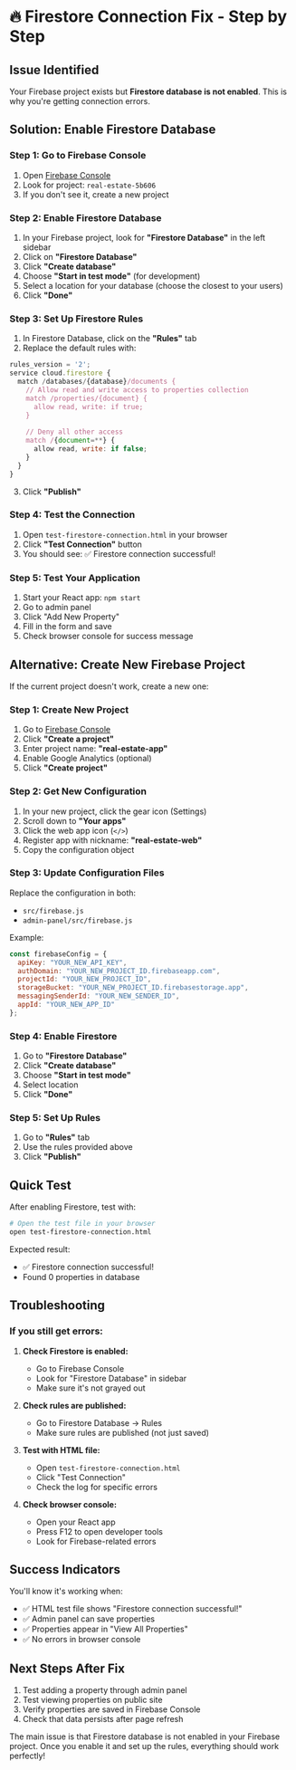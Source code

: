 # 🔥 Firestore Connection Fix - Step by Step

## Issue Identified
Your Firebase project exists but **Firestore database is not enabled**. This is why you're getting connection errors.

## Solution: Enable Firestore Database

### Step 1: Go to Firebase Console
1. Open [Firebase Console](https://console.firebase.google.com/)
2. Look for project: `real-estate-5b606`
3. If you don't see it, create a new project

### Step 2: Enable Firestore Database
1. In your Firebase project, look for **"Firestore Database"** in the left sidebar
2. Click on **"Firestore Database"**
3. Click **"Create database"**
4. Choose **"Start in test mode"** (for development)
5. Select a location for your database (choose the closest to your users)
6. Click **"Done"**

### Step 3: Set Up Firestore Rules
1. In Firestore Database, click on the **"Rules"** tab
2. Replace the default rules with:

```javascript
rules_version = '2';
service cloud.firestore {
  match /databases/{database}/documents {
    // Allow read and write access to properties collection
    match /properties/{document} {
      allow read, write: if true;
    }
    
    // Deny all other access
    match /{document=**} {
      allow read, write: if false;
    }
  }
}
```

3. Click **"Publish"**

### Step 4: Test the Connection
1. Open `test-firestore-connection.html` in your browser
2. Click **"Test Connection"** button
3. You should see: ✅ Firestore connection successful!

### Step 5: Test Your Application
1. Start your React app: `npm start`
2. Go to admin panel
3. Click "Add New Property"
4. Fill in the form and save
5. Check browser console for success message

## Alternative: Create New Firebase Project

If the current project doesn't work, create a new one:

### Step 1: Create New Project
1. Go to [Firebase Console](https://console.firebase.google.com/)
2. Click **"Create a project"**
3. Enter project name: **"real-estate-app"**
4. Enable Google Analytics (optional)
5. Click **"Create project"**

### Step 2: Get New Configuration
1. In your new project, click the gear icon (Settings)
2. Scroll down to **"Your apps"**
3. Click the web app icon (`</>`)
4. Register app with nickname: **"real-estate-web"**
5. Copy the configuration object

### Step 3: Update Configuration Files
Replace the configuration in both:
- `src/firebase.js`
- `admin-panel/src/firebase.js`

Example:
```javascript
const firebaseConfig = {
  apiKey: "YOUR_NEW_API_KEY",
  authDomain: "YOUR_NEW_PROJECT_ID.firebaseapp.com",
  projectId: "YOUR_NEW_PROJECT_ID",
  storageBucket: "YOUR_NEW_PROJECT_ID.firebasestorage.app",
  messagingSenderId: "YOUR_NEW_SENDER_ID",
  appId: "YOUR_NEW_APP_ID"
};
```

### Step 4: Enable Firestore
1. Go to **"Firestore Database"**
2. Click **"Create database"**
3. Choose **"Start in test mode"**
4. Select location
5. Click **"Done"**

### Step 5: Set Up Rules
1. Go to **"Rules"** tab
2. Use the rules provided above
3. Click **"Publish"**

## Quick Test

After enabling Firestore, test with:

```bash
# Open the test file in your browser
open test-firestore-connection.html
```

Expected result:
- ✅ Firestore connection successful!
- Found 0 properties in database

## Troubleshooting

### If you still get errors:

1. **Check Firestore is enabled:**
   - Go to Firebase Console
   - Look for "Firestore Database" in sidebar
   - Make sure it's not grayed out

2. **Check rules are published:**
   - Go to Firestore Database → Rules
   - Make sure rules are published (not just saved)

3. **Test with HTML file:**
   - Open `test-firestore-connection.html`
   - Click "Test Connection"
   - Check the log for specific errors

4. **Check browser console:**
   - Open your React app
   - Press F12 to open developer tools
   - Look for Firebase-related errors

## Success Indicators

You'll know it's working when:
- ✅ HTML test file shows "Firestore connection successful!"
- ✅ Admin panel can save properties
- ✅ Properties appear in "View All Properties"
- ✅ No errors in browser console

## Next Steps After Fix

1. Test adding a property through admin panel
2. Test viewing properties on public site
3. Verify properties are saved in Firebase Console
4. Check that data persists after page refresh

The main issue is that Firestore database is not enabled in your Firebase project. Once you enable it and set up the rules, everything should work perfectly!

